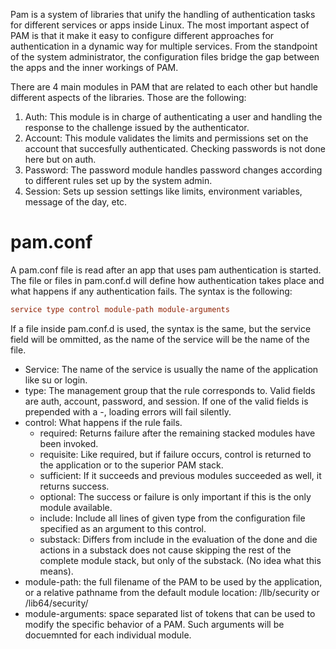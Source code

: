 Pam is a system of libraries that unify the handling of authentication tasks for different services or apps inside Linux. The most important aspect of PAM is that it make it easy to configure different approaches for authentication in a dynamic way for multiple services. From the standpoint of the system administrator, the configuration files bridge the gap between the apps and the inner workings of PAM.

There are 4 main modules in PAM that are related to each other but handle different aspects of the libraries. Those are the following:

1. Auth: This module is in charge of authenticating a user and handling the response to the challenge issued by the authenticator.
2. Account: This module validates the limits and permissions set on the account that succesfully authenticated. Checking passwords is not done here but on auth.
3. Password: The password module handles password changes according to different rules set up by the system admin.
4. Session: Sets up session settings like limits, environment variables, message of the day, etc.

# pam.conf

A pam.conf file is read after an app that uses pam authentication is started. The file or files in pam.conf.d will define how authentication takes place and what happens if any authentication fails. The syntax is the following:

```pam.conf
service type control module-path module-arguments
```

If a file inside pam.conf.d is used, the syntax is the same, but the service field will be ommitted, as the name of the service will be the name of the file.

- Service: The name of the service is usually the name of the application like su or login.
- type: The management group that the rule corresponds to. Valid fields are auth, account, password, and session. If one of the valid fields is prepended with a -, loading errors will fail silently.
- control: What happens if the rule fails. 
	- required: Returns failure after the remaining stacked modules have been invoked.
	- requisite: Like required, but if failure occurs, control is returned to the application or to the superior PAM stack.
	- sufficient: If it succeeds and previous modules succeeded as well, it returns success.
	- optional: The success or failure is only important if this is the only module available.
	- include: Include all lines of given type from the configuration file specified as an argument to this control.
	- substack: Differs from include in the evaluation of the done and die actions in a substack does not cause skipping the rest of the complete module stack, but only of the substack. (No idea what this means).
- module-path: the full filename of the PAM to be used by the application, or a relative pathname from the default module location: /llb/security or /lib64/security/
- module-arguments: space separated list of tokens that can be used to modify the specific behavior of a PAM. Such arguments will be docuemnted for each individual module. 



